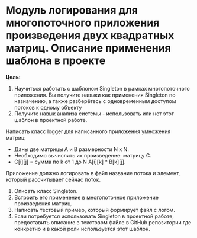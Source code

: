 # Модуль логирования для многопоточного приложения произведения двух квадратных матриц. Описание применения шаблона в проекте

**Цель:**
  1. Научиться работать с шаблоном Singleton в рамках многопоточного приложения. Вы получите навыки как применения Singleton по назначению, а также разберётесь с одновременным доступом потоков к одному объекту
  2. Получите навык анализа системы - использовать или нет этот шаблон в проектной работе.

Написать класс logger для написанного приложения умножения матриц:
- Даны две матрицы A и B размерности N x N.
- Необходимо вычислить их произведение: матрицу С.
- C[i][j] = сумма по k от 1 до N A[i][k] * B[k][j].

Приложение должно логировать в файл название потока и элемент, который рассчитывает сейчас поток.

1. Описать класс Singleton. 
2. Встроить его применение в многопоточное приложение произведения матриц.
3. Написать тестовый пример, который формирует файл с логом. 
4. Если потребуется использовать Singleton в проектной работе, предоставить описание в текстовом файле в GitHub репозитории где конкретно и в какой роли используется этот шаблон. 